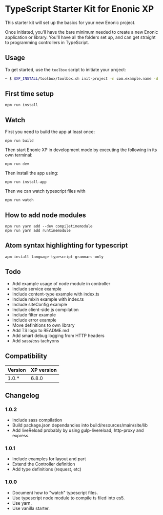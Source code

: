 # TypeScript Starter Kit for Enonic XP

This starter kit will set up the basics for your new Enonic project.

Once initiated, you'll have the bare minimum needed to create a new Enonic
application or library. You'll have all the folders set up, and can get
straight to programming controllers in TypeScript.

## Usage

To get started, use the `toolbox` script to initiate your project:

```bash
~ $ $XP_INSTALL/toolbox/toolbox.sh init-project -n com.example.name -d new-folder-name -r starter-typescript
```

## First time setup

    npm run install

## Watch

First you need to build the app at least once:

    npm run build

Then start Enonic XP in development mode by executing the following in its own terminal:

    npm run dev

Then install the app using:

    npm run install-app

Then we can watch typescript files with

    npm run watch

## How to add node modules

    npm run yarn add --dev compiletimemodule
    npm run yarn add runtimemodule

## Atom syntax highlighting for typescript

    apm install language-typescript-grammars-only

## Todo

* Add example usage of node module in controller
* Include service example
* Include content-type example with index.ts
* Include mixin example with index.ts
* Include siteConfig example
* Include client-side js compilation
* Include filter example
* Include error example
* Move definitions to own library
* Add TS logo to README.md
* Add smart debug logging from HTTP headers
* Add sass/css tachyons

## Compatibility

| Version       | XP version |
| ------------- | ---------- |
| 1.0.*         | 6.8.0      |

## Changelog

### 1.0.2

* Include sass compilation
* Build package.json dependancies into build/resources/main/site/lib
* Add liveReload probably by using gulp-livereload, http-proxy and express

### 1.0.1

* Include examples for layout and part
* Extend the Controller definition
* Add type definitions (request, etc)

### 1.0.0

* Document how to "watch" typescript files.
* Use typescript node module to compile ts filed into es5.
* Use yarn.
* Use vanilla starter.
